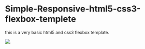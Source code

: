 # Simple-Responsive-html5-css3-flexbox-templete
this is a very basic html5 and css3 flexbox template.


![.](img/Captur.JPG)

